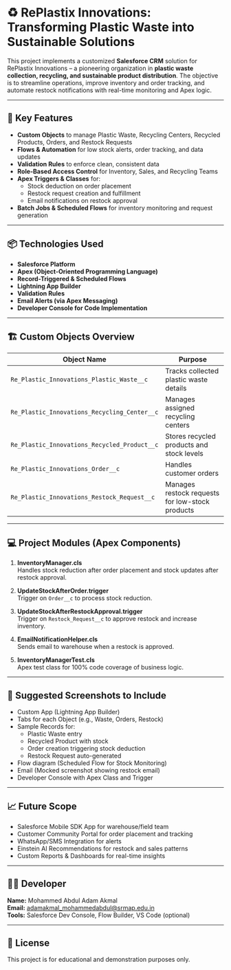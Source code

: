 # ♻️ RePlastix Innovations: Transforming Plastic Waste into Sustainable Solutions

This project implements a customized **Salesforce CRM** solution for RePlastix Innovations – a pioneering organization in **plastic waste collection, recycling, and sustainable product distribution**. The objective is to streamline operations, improve inventory and order tracking, and automate restock notifications with real-time monitoring and Apex logic.

---

## 🚀 Key Features

- **Custom Objects** to manage Plastic Waste, Recycling Centers, Recycled Products, Orders, and Restock Requests
- **Flows & Automation** for low stock alerts, order tracking, and data updates
- **Validation Rules** to enforce clean, consistent data
- **Role-Based Access Control** for Inventory, Sales, and Recycling Teams
- **Apex Triggers & Classes** for:
  - Stock deduction on order placement
  - Restock request creation and fulfillment
  - Email notifications on restock approval
- **Batch Jobs & Scheduled Flows** for inventory monitoring and request generation

---

## 📦 Technologies Used

- **Salesforce Platform**
- **Apex (Object-Oriented Programming Language)**
- **Record-Triggered & Scheduled Flows**
- **Lightning App Builder**
- **Validation Rules**
- **Email Alerts (via Apex Messaging)**
- **Developer Console for Code Implementation**

---

## 🏗️ Custom Objects Overview

| Object Name                                        | Purpose                                          |
|---------------------------------------------------|--------------------------------------------------|
| `Re_Plastic_Innovations_Plastic_Waste__c`         | Tracks collected plastic waste details          |
| `Re_Plastic_Innovations_Recycling_Center__c`      | Manages assigned recycling centers              |
| `Re_Plastic_Innovations_Recycled_Product__c`      | Stores recycled products and stock levels       |
| `Re_Plastic_Innovations_Order__c`                 | Handles customer orders                         |
| `Re_Plastic_Innovations_Restock_Request__c`       | Manages restock requests for low-stock products |

---

## 💻 Project Modules (Apex Components)

1. **InventoryManager.cls**  
   Handles stock reduction after order placement and stock updates after restock approval.

2. **UpdateStockAfterOrder.trigger**  
   Trigger on `Order__c` to process stock reduction.

3. **UpdateStockAfterRestockApproval.trigger**  
   Trigger on `Restock_Request__c` to approve restock and increase inventory.

4. **EmailNotificationHelper.cls**  
   Sends email to warehouse when a restock is approved.

5. **InventoryManagerTest.cls**  
   Apex test class for 100% code coverage of business logic.

---

## 📸 Suggested Screenshots to Include

- Custom App (Lightning App Builder)
- Tabs for each Object (e.g., Waste, Orders, Restock)
- Sample Records for:
  - Plastic Waste entry
  - Recycled Product with stock
  - Order creation triggering stock deduction
  - Restock Request auto-generated
- Flow diagram (Scheduled Flow for Stock Monitoring)
- Email (Mocked screenshot showing restock email)
- Developer Console with Apex Class and Trigger

---

## 📈 Future Scope

- Salesforce Mobile SDK App for warehouse/field team
- Customer Community Portal for order placement and tracking
- WhatsApp/SMS Integration for alerts
- Einstein AI Recommendations for restock and sales patterns
- Custom Reports & Dashboards for real-time insights

---

## 🧑‍💻 Developer

**Name:** Mohammed Abdul Adam Akmal  
**Email:** adamakmal_mohammedabdul@srmap.edu.in  
**Tools:** Salesforce Dev Console, Flow Builder, VS Code (optional)

---

## 📝 License

This project is for educational and demonstration purposes only.
